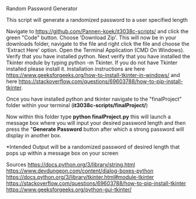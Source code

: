 Random Password Generator

This script will generate a randomized password to a user specified length

Navigate to https://github.com/Pannen-koek/it3038c-scripts/ and click the green "Code" button. Choose 'Download Zip'. This will now be in your downloads folder, navigate to the file and right click the file and choose the 'Extract Here' option. Open the Terminal Application (CMD On Windows). Verify that you have installed python. Next verify that you have installed the Tkinter module by typing python -m Tkinter. If you do not have Tkinter installed please install it. Installation instructions are here https://www.geeksforgeeks.org/how-to-install-tkinter-in-windows/ and here https://stackoverflow.com/questions/69603788/how-to-pip-install-tkinter.

Once you have installed python and tkinter navigate to the "finalProject" folder within your terminal (**it3038c-scripts/finalProject/**) 

Now within this folder type **python finalProject.py** this will launch a message box where you will input your desired password length and then press the "**Generate Password** button after which a strong password will display in another box. 

*Intended Output will be a randomized password of desired length that pops up within a message box on your screen 

Sources
https://docs.python.org/3/library/string.html
https://www.devdungeon.com/content/dialog-boxes-python
https://docs.python.org/3/library/tkinter.html#module-tkinter
https://stackoverflow.com/questions/69603788/how-to-pip-install-tkinter
https://www.geeksforgeeks.org/python-gui-tkinter/
